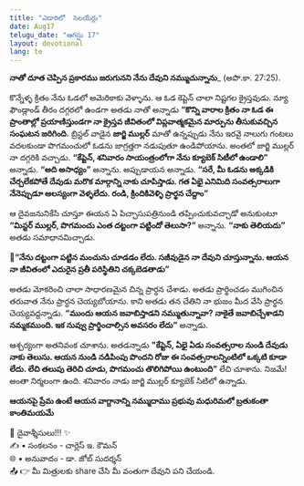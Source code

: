 ```yaml
---
title: "ఎడారిలో  సెలయేర్లు"
date: Aug17
telugu_date: "ఆగస్టు 17"
layout: devotional
lang: te
---
```



**నాతో దూత చెప్పిన ప్రకారము జరుగునని నేను దేవుని నమ్ముచున్నాను**_ (అపొ.కా. 27:25). 

కొన్నేళ్ళ క్రితం నేను ఓడలో అమెరికాకు వెళ్ళాను. ఆ ఓడ కెప్టెన్ చాలా నిష్టగల క్రైస్తవుడు. న్యూ ఫౌండ్లాండ్ తీరం దగ్గరలో ఉండగా అతడు నాతో అన్నాడు **“కొన్ని వారాల క్రితం నా ఓడ ఈ ప్రాంతాల్లో ప్రయాణిస్తుండగా నా క్రైస్తవ జీవితంలో విప్లవాత్మకమైన మార్పును తీసుకువచ్చిన సంఘటన జరిగింది.** బ్రిస్టల్ వాడైన **జార్జి ముల్లర్** మాతో ఉన్నప్పుడు నేను ఇరవై నాలుగు గంటలు వదలకుండా పొగమంచులో ఓడను జాగ్రత్తగా నడుపుతూ ఉండిపోయాను. అంతలో జార్జి ముల్లర్ నా దగ్గరికి వచ్చాడు. **“కేప్టెన్, శనివారం సాయంత్రంలోగా నేను క్యూబెక్ సిటీలో ఉండాలి”** అన్నాడు. **“అది అసాధ్యం”** అన్నాను. అప్పుడాయన అన్నాడు. **“సరే, మీ ఓడను అక్కడికి చేర్చలేకపోతే దేవుడు మరొక మార్గాన్ని నాకు చూపిస్తాడు. గత ఏభై ఎనిమిది సంవత్సరాలుగా నేనెప్పుడూ ఆలస్యంగా వెళ్ళలేదు. రండి, క్రిందికివెళ్ళి ప్రార్థన చేద్దాం”**

ఆ దైవజనునికేసి చూస్తూ ఈయన ఏ పిచ్చాసుపత్రినుండి తప్పించుకువచ్చాడో అనుకుంటూ **“మిస్టర్ ముల్లర్, పొగమంచు ఎంత దట్టంగా పట్టిందో తెలుసా?”** అన్నాను. **“నాకు తెలియదు”** అతడు సమాధానమిచ్చాడు. 

**📖“నేను దట్టంగా పట్టిన మంచును చూడడం లేదు. సజీవుడైన నా దేవుని చూస్తున్నాను. ఆయన నా జీవితంలో ఎదురైన ప్రతీ పరిస్థితిని చక్కబెడతాడు”**

అతడు మోకరించి చాలా సాధారణమైన చిన్న ప్రార్ధన చేశాడు. అతడు ప్రార్థించడం ముగించిన తరువాత నేను ప్రార్ధన చెయ్యబోయాను. కాని అతడు తన చేతిని నా భుజం మీద వేసి ప్రార్థన చెయ్యవద్దన్నాడు. **“ముందు ఆయన జవాబిస్తాడని నమ్ముతున్నావా? నాకైతే జవాబిచ్చేశాడని నమ్మకముంది. ఇక నువ్వు ప్రార్థించాల్సిన అవసరం లేదు”** అన్నాడు.

ఆశ్చర్యంగా అతనివంక చూశాను. అతడన్నాడు **"కేప్టెన్, ఏభై ఏడు సంవత్సరాల నుండి దేవుడు నాకు తెలుసు. ఆయన నుండి నడిపింపు పొందని రోజు ఈ సంవత్సరాలన్నింటిలో ఒక్కటి కూడా లేదు. లేచి తలుపు తెరిచి చూడు, పొగమంచు తొలిగిపోయి ఉంటుంది”** లేచి చూశాను. నిజమే! అంతా నిర్మలంగా ఉంది. శనివారం నాడు జార్జి ముల్లర్ క్యూబెక్ సిటిలో ఉన్నాడు.

**ఆయనపై ప్రేమ ఉంటే ఆయన వాగ్దానాన్ని నమ్ముదాము ప్రభువు మధురిమలో బ్రతుకంతా కాంతిమయమే**

<div class="blessing">🙏 <span class="bless-text">దైవాశ్శీసులు!!!</span> ✨</div>

<div class="credit">✍️ <span class="credit-text">▪ సంకలనం - చార్లెస్ ఇ. కౌమన్</span></div>
<div class="credit">🌐 <span class="credit-text">▪ అనువాదం - డా. జోబ్ సుదర్శన్</span></div>


<div class="share">📤 👉 <span class="share-text">మీ మిత్రులకు share చేసి మీ వంతుగా దేవుని పని చేయండి.</span></div>
